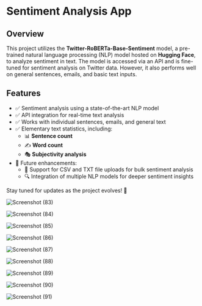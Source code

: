 # **Sentiment Analysis App**

## **Overview**  
This project utilizes the **Twitter-RoBERTa-Base-Sentiment** model, a pre-trained natural language processing (NLP) model hosted on **Hugging Face**, to analyze sentiment in text. The model is accessed via an API and is fine-tuned for sentiment analysis on Twitter data. However, it also performs well on general sentences, emails, and basic text inputs.  

## **Features**  
- ✅ Sentiment analysis using a state-of-the-art NLP model  
- ✅ API integration for real-time text analysis  
- ✅ Works with individual sentences, emails, and general text
- ✅ Elementary text statistics, including:  
  - 📊 **Sentence count**  
  - ✍️ **Word count**  
  - 🎭 **Subjectivity analysis**
- 🚀 Future enhancements:  
  - 📂 Support for CSV and TXT file uploads for bulk sentiment analysis  
  - 🔍 Integration of multiple NLP models for deeper sentiment insights  

Stay tuned for updates as the project evolves! 🚀  


![Screenshot (83)](https://github.com/user-attachments/assets/55f65374-3aa1-43b6-82d6-7a08dfe84531)

![Screenshot (84)](https://github.com/user-attachments/assets/21950761-39fa-43d9-bb4d-1dcdb8f8b2e8)


![Screenshot (85)](https://github.com/user-attachments/assets/2e54b9d3-71bf-4450-819a-c6fa9624eab2)

![Screenshot (86)](https://github.com/user-attachments/assets/bab94ffa-40ff-4480-9fc2-42e375022bf9)

![Screenshot (87)](https://github.com/user-attachments/assets/6cee76d4-85fa-4f84-b7d4-b9067ccaaaed)

![Screenshot (88)](https://github.com/user-attachments/assets/bb65dd28-1ab2-417f-b69a-c5741bae0fe5)

![Screenshot (89)](https://github.com/user-attachments/assets/c2889c28-dd21-4062-90dd-0160538fd419)

![Screenshot (90)](https://github.com/user-attachments/assets/3728ceb3-1fa0-4165-9d43-f450c6091ba4)

![Screenshot (91)](https://github.com/user-attachments/assets/b6dfd880-4aa6-4293-82a3-4c3e876ad293)




